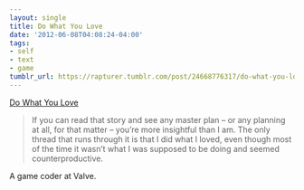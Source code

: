 ```yaml
---
layout: single
title: Do What You Love
date: '2012-06-08T04:08:24-04:00'
tags:
- self
- text
- game
tumblr_url: https://rapturer.tumblr.com/post/24668776317/do-what-you-love
---
```

[Do What You Love](http://blogs.valvesoftware.com/abrash/do-what-you-love/)  

> If you can read that story and see any master plan – or any planning at all, for that matter – you’re more insightful than I am. The only thread that runs through it is that I did what I loved, even though most of the time it wasn’t what I was supposed to be doing and seemed counterproductive.

A game coder at Valve.

